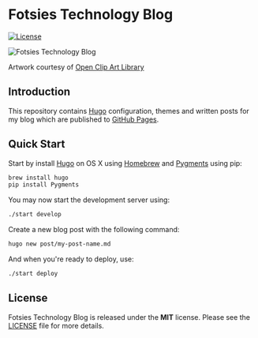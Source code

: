 # Fotsies Technology Blog

[![License](https://img.shields.io/badge/license-MIT-blue.svg)](https://github.com/fgimian/fgimian.github.io/blob/master/LICENSE)

![Fotsies Technology Blog](https://raw.githubusercontent.com/fgimian/fgimian.github.io/source/images/fotsies-technology-blog-logo.png)

Artwork courtesy of
[Open Clip Art Library](https://openclipart.org/detail/97789/nerd)

## Introduction

This repository contains [Hugo](https://gohugo.io/) configuration, themes and
written posts for my blog which are published to
[GitHub Pages](https://fgimian.github.io/).

## Quick Start

Start by install [Hugo](https://gohugo.io/) on OS X using
[Homebrew](http://brew.sh/) and [Pygments](http://pygments.org/) using pip:

```bash
brew install hugo
pip install Pygments
```

You may now start the development server using:

```bash
./start develop
```

Create a new blog post with the following command:

```bash
hugo new post/my-post-name.md
```

And when you're ready to deploy, use:

```bash
./start deploy
```

## License

Fotsies Technology Blog is released under the **MIT** license. Please see the
[LICENSE](https://github.com/fgimian/fgimian.github.io/blob/source/LICENSE)
file for more details.
